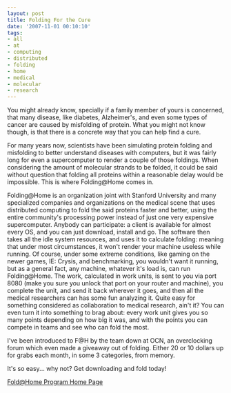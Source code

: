 ```yaml
---
layout: post
title: Folding For the Cure
date: '2007-11-01 00:10:10'
tags:
- all
- at
- computing
- distributed
- folding
- home
- medical
- molecular
- research
---
```


You might already know, specially if a family member of yours is concerned, that many disease, like diabetes, Alzheimer's, and even some types of cancer are caused by misfolding of protein. What you might not know though, is that there is a concrete way that you can help find a cure.

For many years now, scientists have been simulating protein folding and misfolding to better understand diseases with computers, but it was fairly long for even a supercomputer to render a couple of those foldings. When considering the amount of molecular strands to be folded, it could be said without question that folding all proteins within a reasonable delay would be impossible. This is where Folding@Home comes in.

Folding@Home is an organization joint with Stanford University and many specialized companies and organizations on the medical scene that uses distributed computing to fold the said proteins faster and better, using the entire community's processing power instead of just one very expensive supercomputer. Anybody can participate: a client is available for almost every OS, and you can just download, install and go. The software then takes all the idle system resources, and uses it to calculate folding: meaning that under most circumstances, it won't render your machine useless while running. Of course, under some extreme conditions, like gaming on the newer games, IE: Crysis, and benchmarking, you wouldn't want it running, but as a general fact, any machine, whatever it's load is, can run Folding@Home. The work, calculated in work units, is sent to you via port 8080 (make you sure you unlock that port on your router and machine), you complete the unit, and send it back wherever it goes, and then all the medical researchers can has some fun analyzing it. Quite easy for something considered as collaboration to medical research, ain't it? You can even turn it into something to brag about: every work unit gives you so many points depending on how big it was, and with the points you can compete in teams and see who can fold the most.

I've been introduced to F@H by the team down at OCN, an overclocking forum which even made a giveaway out of folding.  Either 20 or 10 dollars up for grabs each month, in some 3 categories, from memory.

It's so easy... why not? Get downloading and fold today!

<a href="http://folding.stanford.edu/">Fold@Home Program Home Page </a>